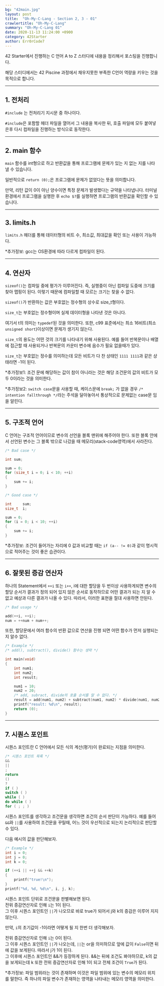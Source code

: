```yaml
---
bg: "42main.jpg"
layout: post
title:  "Oh-My-C-Lang - Section 2, 3 - 01"
crawlertitle: "Oh-My-C-Lang"
summary: "Oh-My-C-Lang 01"
date: 2020-11-13 11:24:00 +0900
category: 42Starter
author: Err0rCode7
---
```


42 Starter에서 진행하는 C 언어 A to Z 스터디에 내용을 정리해서 포스팅을 진행합니다.

해당 스터디에서는 42 Piscine 과정에서 채우지못한 부족한 C언어 역량을 키우는 것을 목적으로 합니다.

---

## 1. 전처리


`#include` 는 전처리기 지시문 중 하나이다.

`#include`은 포함할 헤더 파일을 열어서 그 내용을 복사한 뒤, 호출 파일에 모두 붙여넣은후 다시 컴파일을 진행하는 방식으로 동작한다.

---

## 2. main 함수


`main` 함수를 int형으로 하고 반환값을 통해 프로그램에 문제가 있는 지 없는 지를 나타낼 수 있습니다.

일반적으로 `return (0);`은 프로그램에 문제가 없었다는 뜻을 의미합니다.

만약, 리턴 값이 0이 아닌 양수이면 특정 문제가 발생했다는 규약을 나타냅니다. 터미널 환경에서 프로그램을 실행한 후 `echo $?`를 실행하면 프로그램의 반환값을 확인할 수 있습니다.

---

## 3. limits.h

`limits.h` 헤더를 통해 데이터형의 비트 수, 최소값, 최대값을 확인 또는 사용이 가능하다.

*추가정보: gcc는 OS환경에 따라 다르게 컴파일이 된다.

---
## 4. 연산자

`sizeof()`는 컴파일 중에 평가가 이루어진다. 즉, 실행중이 아닌 컴파일 도중에 크기를 찾아 맵핑이 된다. 이렇기 때문에 컴파일할 때 모르는 크기는 찾을 수 없다.

`sizeof()`가 반환하는 값은 부호없는 정수형의 상수로 size_t형이다.

`size_t`는 부호없는 정수형이며 실제 데이터형을 나타낸 것은 아니다.

여기서 t의 의미는 `typedef`된 것을 의미한다. 또한, c99 표준에서는 최소 16비트(최소 `unsigned short`)이상이면 문제가 생기지 않는다.

`size_t`의 용도는 어떤 것의 크기를 나타내기 위해 사용된다. 예를 들어 반복문이나 배열에 접근할 때 사용되거나 반복문의 카운터 변수에 음수가 필요 없을때가 있다.

`size_t`는 부호없는 정수를 의미하는데 모든 비트가 다 찬 상태인 `1111 1111`과 같은 상태라면 -1이 된다.

*추가정보1: 조건 문에 해당하는 값이 참이 아니라는 것은 해당 조건문의 값의 비트가 모두 0이라는 것을 의미한다.

*추가정보2: `switch case`문을 사용할 때, 케이스문에 `break;` 가 없을 경우 `/* intention fallthrough */`라는 주석을 달아놓아서 통상적으로 문제없는 case문 임을 알린다.

---
## 5. 구조적 언어

C 언어는 구조적 언어이므로 변수의 선언을 블록 맨위에 해주어야 한다.
또한 블록 안에서 선언된 변수는 그 블록 밖으로 나갔을 때 메모리(stack-code영역)에서 사라진다.

```c
/* Bad case */

int sum;

sum = 0;
for (size_t i = 0; i < 10; ++i)
{
    sum += i;
}
```
```c
/* Good case */

int     sum;
size_t  i;

sum = 0;
for (i = 0; i < 10; ++i)
{
    sum += i;
}
```

*추가정보: 조건이 들어가는 자리에 0 값과 비교할 때는 `if (a-- != 0)`과 같이 명시적으로 적어주는 것이 좋은 습관이다.

---
## 6. 잘못된 증감 연산자

하나의 Statement에서 `++i` 또는 `i++`, i에 대한 할당을 두 번이상 사용하게되면 변수의 할당 순서가 결과가 정의 되어 있지 않은 순서로 동작하므로 어떤 결과가 되는 지 알 수 없고 예상과 다른 결과가 나올 수 있다. 따라서, 이러한 표현을 절대 사용하면 안된다.

```c
/* Bad usage */

add(++i, ++i);
num = ++num + num++;
```

또한, 할당문에서 여러 함수의 반환 값으로 연산을 진행 되면 어떤 함수가 먼저 실행되는 지 알수 없다.
```c
/* Example */
/* add(), subtract(), divide() 함수는 생략 */

int main(void)
{
    int num1;
    int num2;
    int result;

    num1 = 10;
    num2 = 20;
    /* add, subract, divide의 호출 순서를 알 수 없다. */
    result = add(num1, num2) + subtract(num1, num2) * divide(num1, num2);
    printf("result: %d\n", result);
    return (0);
}
```
---

## 7. 시퀀스 포인트

시퀀스 포인트란 C 언어에서 모든 식의 계산(평가)이 완료되는 지점을 의미한다.

```c
/* 시퀀스 포인트 목록 */
&&
||
;
return
()
?
if ( )
switch ( )
while ( )
do while ( )
for ( ; ; )
```

시퀀스 포인트를 생각하고 조건문을 생각하면 조건의 순서 판단이 가능하다. 예를 들어 `&&`와 `||`를 사용하여 조건문을 꾸릴때, 어느 것이 우선적으로 되는지 논리적으로 판단할 수 있다.

다음 예시의 값을 판단해보자.

```c
/* Example */
int i = 0;
int j = 0;
int k = 0;

if (++i || ++j && ++k)
{
    printf("true!\n");
}
printf("%d, %d, %d\n", i, j, k);
```

시퀀스 포인트 단위로 조건문을 판별해보면 된다.<br>
전위 증감연산자로 인해 `i`는 1이 된다.<br>
그 이후 시퀀스 포인트인 `||`가 나오므로 바로 true가 되어서 j와 k의 증감은 이루어 지지 않는다.

만약, `i`의 초기값이 -1이라면 어떻게 될 지 한번 더 생각해보자.

전위 증감연산자로 인해 `i`는 0이 된다.<br>
그 이후 시퀀스 포인트인 `||`가 나오는데, `||`는 or을 의미하므로 앞에 값이 `False`이면 뒤에 값을 보게된다. 따라서 j가 1이 된다.<br>
그 이후에 시퀀스 포인트인 &&가 등장하게 된다. &&는 뒤에 조건도 봐야하므로, k의 값을 보게되는데 k 또한 전위 증감연산자로 인해 1이 되고 전체 조건이 `True`가 된다.

*추가정보: 파일 범위라는 것이 존재하며 이것은 파일 범위에 있는 변수의 메모리 위치를 말한다. 즉 하나의 파일 변수가 존재하는 영역을 나타내는 메모리 영역을 의미한다.
